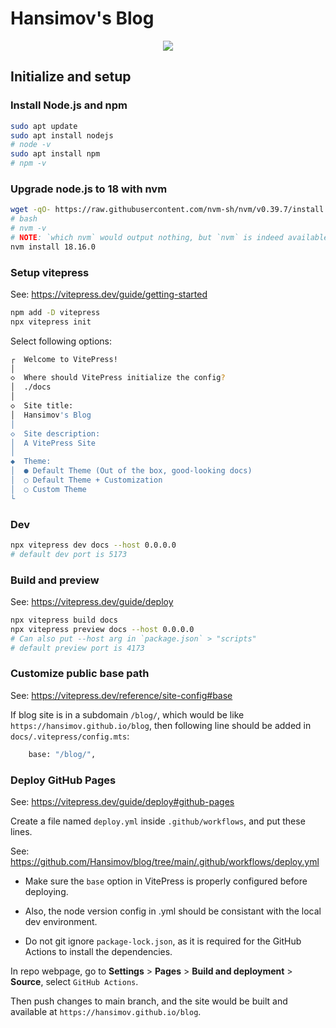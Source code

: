 # Hansimov's Blog


<div align="center">

![](https://github.com/Hansimov/blog/actions/workflows/deploy.yml/badge.svg)
</div>

## Initialize and setup

### Install Node.js and npm
```bash
sudo apt update
sudo apt install nodejs
# node -v
sudo apt install npm
# npm -v
```


### Upgrade node.js to 18 with nvm
```sh
wget -qO- https://raw.githubusercontent.com/nvm-sh/nvm/v0.39.7/install.sh | bash
# bash
# nvm -v
# NOTE: `which nvm` would output nothing, but `nvm` is indeed available in the current shell
nvm install 18.16.0
```

### Setup vitepress
See: https://vitepress.dev/guide/getting-started

```sh
npm add -D vitepress
npx vitepress init
```

Select following options:

```sh
┌  Welcome to VitePress!
│
◇  Where should VitePress initialize the config?
│  ./docs
│
◇  Site title:
│  Hansimov's Blog
│
◇  Site description:
│  A VitePress Site
│
◆  Theme:
│  ● Default Theme (Out of the box, good-looking docs)
│  ○ Default Theme + Customization
│  ○ Custom Theme
└
```

### Dev
```sh
npx vitepress dev docs --host 0.0.0.0
# default dev port is 5173
```

### Build and preview

See: https://vitepress.dev/guide/deploy

```sh
npx vitepress build docs
npx vitepress preview docs --host 0.0.0.0
# Can also put --host arg in `package.json` > "scripts"
# default preview port is 4173
```

### Customize public base path

See: https://vitepress.dev/reference/site-config#base

If blog site is in a subdomain `/blog/`, which would be like `https://hansimov.github.io/blog`, then following line should be added in `docs/.vitepress/config.mts`:

```sh
    base: "/blog/",
```

### Deploy GitHub Pages

See: https://vitepress.dev/guide/deploy#github-pages

Create a file named `deploy.yml` inside `.github/workflows`, and put these lines.

See: https://github.com/Hansimov/blog/tree/main/.github/workflows/deploy.yml

- Make sure the `base` option in VitePress is properly configured before deploying.

- Also, the node version config in .yml should be consistant with the local dev environment.

- Do not git ignore `package-lock.json`, as it is required for the GitHub Actions to install the dependencies.

In repo webpage, go to **Settings** > **Pages** > **Build and deployment** > **Source**, select `GitHub Actions`.

Then push changes to main branch, and the site would be built and available at `https://hansimov.github.io/blog`.